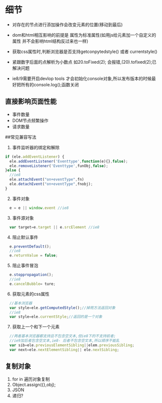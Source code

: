# 细节

- 对存在的节点进行添加操作会改变元素的位置(移动到最后)

- dom和html相互影响的前提是 属性为标准属性(如用js给元素加一个自定义的属性 并不会影响html结构反过来也一样)

- 获取css属性时,判断浏览器是否支持getconpytedstyle() 或者 currentstyle()

- 紧跟数字后面的点解析为小数点 如20.toFixed(2); 会报错,(20).tofixed(2);已解决问题

- ie8/9需要开启devlop tools 才会初始化console对象,所以发布版本的时候最好把所有的console.log();函数关闭

## 直接影响页面性能
- 事件数量
- DOM节点频繁操作
- 请求数量

##常见兼容写法

1. 事件监听器的绑定和解除
  ```javascript
  if (ele.addEventListener) {
    ele.addEventListener('Eventtype',function(e){},false);
    ele.removeListener('Eventtype',funObj,false);
  }else {
    //ie8
    ele.attachEvent("on+eventType",fn)
    ele.detachEvent("on+eventType",fnobj);
  }
  ```

2. 事件对象
  ```javascript
    e = e || window.event //ie8
  ```

3. 事件源对象
  ```javascript
    var target=e.target || e.srcElement //ie8
  ```
4. 阻止默认事件
  ```javascript
    e.preventDefault();
    //ie8
    e.returnValue = false;
  ```

5. 阻止事件冒泡
  ```javascript
    e.stoppropagation();
    //ie8
    e.cancelBubble= ture;
  ```
6. 获取元素的css属性
  ```javascript
    //基本浏览器
    var style=ele.getComputedStyle();//掉用方法返回对象
    //ie8
    var style=ele.currentStyle;//返回的是一个对象
  ```
7. 获取上一个和下一个元素
  ```javascript
    //两者基本浏览器都支持且不包含空文本,但ie8下的不支持前者;
    //ie9加后者包含空文本,ie8- 后者不包含空文本,所以顺序不能乱
    var sib=ele.previousElementSibling||elem.previousSibling;
    var next=ele.nextElementSibling|| ele.nextSibling;
  ```

## 复制对象
1. for in 遍历对象复制
2. Object.assign({},obj);
3. JSON
4. 递归?
